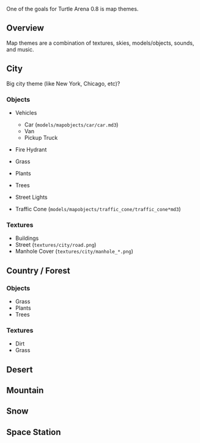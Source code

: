One of the goals for Turtle Arena 0.8 is map themes.

## Overview ##
Map themes are a combination of textures, skies, models/objects, sounds, and music.

## City ##
Big city theme (like New York, Chicago, etc)?

### Objects ###
  * Vehicles
    * Car (`models/mapobjects/car/car.md3`)
    * Van
    * Pickup Truck
  * Fire Hydrant
  * Grass
  * Plants
  * Trees

  * Street Lights
  * Traffic Cone (`models/mapobjects/traffic_cone/traffic_cone*md3`)

### Textures ###
  * Buildings
  * Street (`textures/city/road.png`)
  * Manhole Cover (`textures/city/manhole_*.png`)

## Country / Forest ##
### Objects ###
  * Grass
  * Plants
  * Trees

### Textures ###
  * Dirt
  * Grass

## Desert ##

## Mountain ##

## Snow ##

## Space Station ##